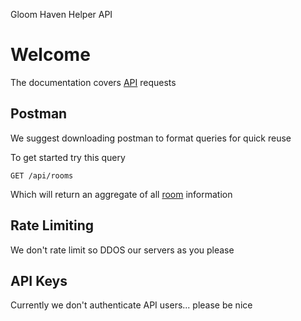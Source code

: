 Gloom Haven Helper API
# Welcome

The documentation covers [API](/api/) requests

## Postman

We suggest downloading postman to format queries for quick reuse

To get started try this query

    GET /api/rooms

Which will return an aggregate of all [room](/api/rooms) information

## Rate Limiting

We don't rate limit so DDOS our servers as you please

## API Keys

Currently we don't authenticate API users... please be nice
